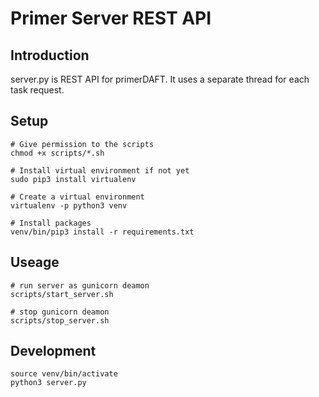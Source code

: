 # Primer Server REST API

## Introduction

server.py is REST API for primerDAFT.
It uses a separate thread for each task request.

## Setup
```shell
# Give permission to the scripts
chmod +x scripts/*.sh

# Install virtual environment if not yet
sudo pip3 install virtualenv

# Create a virtual environment
virtualenv -p python3 venv

# Install packages
venv/bin/pip3 install -r requirements.txt
```

## Useage
```shell
# run server as gunicorn deamon
scripts/start_server.sh

# stop gunicorn deamon
scripts/stop_server.sh
```

## Development
```shell
source venv/bin/activate
python3 server.py
```
